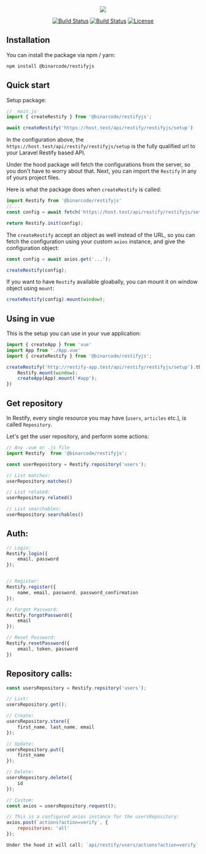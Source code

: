 <p align="center"><img src="http://restify.binarcode.com/assets/img/logo.png"></p>

<p align="center">
    <a href="https://github.com/BinarCode/restifyjs/actions"><img src="https://github.com/BinarCode/restifyjs/workflows/Tests/badge.svg" alt="Build Status"></a>
    <a href="https://badge.fury.io/js/%40binarcode%2Frestifyjs.svg"><img src="https://badge.fury.io/js/%40binarcode%2Frestifyjs.svg" alt="Build Status"></a>
    <a href="https://packagist.org/packages/binaryk/laravel-restify"><img src="https://poser.pugx.org/binaryk/laravel-restify/license.svg" alt="License"></a>
</p>


## Installation

You can install the package via npm / yarn:

```bash
npm install @binarcode/restifyjs
```

## Quick start

Setup package:

```js
//  main.js
import { createRestify } from '@binarcode/restifyjs';

await createRestify('https://host.test/api/restify/restifyjs/setup')
```

In the configuration above, the `https://host.test/api/restify/restifyjs/setup` is the fully qualified url to your Laravel Restify based API.

Under the hood package will fetch the configurations from the server, so you don't have to worry about that. Next, you can import the `Restify` in any of yours project files. 

Here is what the package does when `createRestify` is called:

```js
import Restify from '@binarcode/restifyjs'
//...
const config = await fetch('https://host.test/api/restify/restifyjs/setup');

return Restify.init(config);
```

The `createRestify` accept an object as well instead of the URL, so you can fetch the configuration using your custom `axios` instance, and give the configuration object: 

```js
const config = await axios.get('...');

createRestify(config);
```

If you want to have `Restify` available gloabally, you can mount it on window object using `mount`: 

```js
createRestify(config).mount(window);
```

## Using in vue

This is the setup you can use in your vue application: 

```js
import { createApp } from 'vue'
import App from './App.vue'
import { createRestify } from '@binarcode/restifyjs';

createRestify('http://restify-app.test/api/restify/restifyjs/setup').then(Restify => {
    Restify.mount(window);
    createApp(App).mount('#app');
})
```

## Get repository

In Restify, every single resource you may have (`users`, `articles` etc.), is called `Repository`.

Let's get the user repository, and perform some actions:

```js
// Any .vue or .js file
import Restify  from '@binarcode/restifyjs';

const userRepository = Restify.repository('users');

// List matches:
userRepository.matches()

// List related:
userRepository.related()

// List searchables:
userRepository.searchables()
```

## Auth:

```js
// Login:
Restify.login({
    email, password
});


// Register:
Restify.register({
    name, email, password, password_confirmation
});

// Forgot Password:
Restify.forgotPassword({
    email
});

// Reset Password:
Restify.resetPassword({
    email, token, password
})
```

## Repository calls:

```js
const usersRepository = Restify.repsitory('users');

// List:
usersRepository.get();

// Create:
usersRepository.store({
    first_name, last_name, email
});

// Update:
usersRepository.put({
    first_name
});

// Delete:
usersRepository.delete({
    id
});

// Custom:
const axios = usersRepository.request();

// This is a configured axios instance for the usersRepository:
axios.post(`actions?action=verify`, {
    repositories: 'all'
});

Under the hood it will call: `api/restify/users/actions?action=verify`
```
